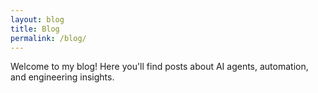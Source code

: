 ```yaml
---
layout: blog
title: Blog
permalink: /blog/
---
```


Welcome to my blog! Here you'll find posts about AI agents, automation, and engineering insights.